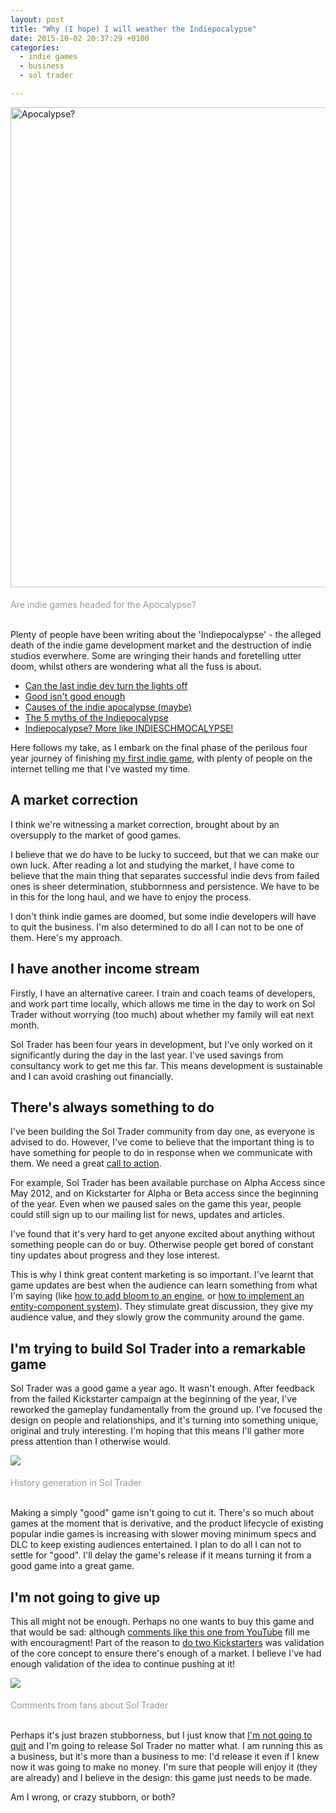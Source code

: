 ```yaml
---
layout: post
title: "Why (I hope) I will weather the Indiepocalypse"
date: 2015-10-02 20:37:29 +0100
categories:
  - indie games
  - business
  - sol trader

---
```


<a data-flickr-embed="true"  href="https://www.flickr.com/photos/mikelehen/3165111964" title="Apocalypse?"><img src="https://farm4.staticflickr.com/3131/3165111964_da377df0c5_b.jpg" width="1024" height="768" alt="Apocalypse?"></a>

<div style='color: #999; padding-top: 5px'>Are indie games headed for the Apocalypse?</div>
<br/>

Plenty of people have been writing about the 'Indiepocalypse' - the alleged death of the indie game development market and the destruction of indie studios everwhere. Some are wringing their hands and foretelling utter doom, whilst others are wondering what all the fuss is about.

* [Can the last indie dev turn the lights off](http://www.gamasutra.com/blogs/PhilMaxey/20150925/254630/Can_the_last_indie_game_devs_turn_the_lights_off.php)
* [Good isn't good enough](http://www.gamasutra.com/blogs/DanielWest/20150908/253040/Good_isnt_good_enough__releasing_an_indie_game_in_2015.php)
* [Causes of the indie apocalypse (maybe)](http://positech.co.uk/cliffsblog/2015/09/19/causes-of-the-indie-apocalypse-maybe/)
* [The 5 myths of the Indiepocalypse](http://gamasutra.com/blogs/RyanClark/20150908/253087/The_5_Myths_of_the_Indiepocalypse.php)
* [Indiepocalypse? More like INDIESCHMOCALYPSE!](http://www.butterscotch-shenanigans.com/2015/10/indiepocalypse-more-like.html)

Here follows my take, as I embark on the final phase of the perilous four year journey of finishing [my first indie game](http://soltrader.net), with plenty of people on the internet telling me that I've wasted my time.

## A market correction

I think we're witnessing a market correction, brought about by an oversupply to
the market of good games.

I believe that we do have to be lucky to succeed, but that we can make our own
luck.  After reading a lot and studying the market, I have come to believe that
the main thing that separates successful indie devs from failed ones is sheer
determination, stubbornness and persistence. We have to be in this for the long
haul, and we have to enjoy the process.

I don't think indie games are doomed, but some indie developers will have to quit the business. I'm also determined to do all I can not to be one of them. Here's my approach.

## I have another income stream

Firstly, I have an alternative career. I train and coach teams of developers, and work part time locally, which allows me time in the day to work on Sol Trader without worrying (too much) about whether my family will eat next month.

Sol Trader has been four years in development, but I've only worked on it
significantly during the day in the last year. I've used savings from
consultancy work to get me this far.  This means development is sustainable and
I can avoid crashing out financially.

## There's always something to do

I've been building the Sol Trader community from day one, as everyone is
advised to do. However, I've come to believe that the important thing is to
have something for people to do in response when we communicate with them.  We
need a great [call to action](https://en.wikipedia.org/wiki/Call_to_action_%28marketing%29).

For example, Sol Trader has been available purchase on Alpha Access since May
2012, and on Kickstarter for Alpha or Beta access since the beginning of the
year. Even when we paused sales on the game this year, people could still sign
up to our mailing list for news, updates and articles.

I've found that it's very hard to get anyone excited about anything without
something people can do or buy.  Otherwise people get bored of constant tiny
updates about progress and they lose interest.

This is why I think great content marketing is so important. I've learnt that game updates are best when the audience can learn something from what I'm saying (like [how to add bloom to an engine](/2015/06/how-to-quickly-add-bloom-to-your-engine/), or [how to implement an entity-component system](/2015/06/the-huge-difference-a-good-entity-system-could-make-to-your-game/)). They stimulate great discussion, they give my audience value, and they slowly grow the community around the game.

## I'm trying to build Sol Trader into a remarkable game

Sol Trader was a good game a year ago. It wasn't enough.  After feedback from
the failed Kickstarter campaign at the beginning of the year, I've reworked the gameplay fundamentally from the ground up. I've focused the design on people and
relationships, and it's turning into something unique, original and truly
interesting. I'm hoping that this means I'll gather more press attention than I otherwise would.

<a href='https://www.kickstarter.com/projects/852671098/sol-trader'><img src='http://i.imgur.com/PIx3kxw.gif'/></a>

<div style='color: #999; padding-top: 5px'>History generation in Sol Trader</div>

<br/>

Making a simply "good" game isn't going to cut it. There's so much about games at the moment that is derivative, and the product lifecycle of existing popular indie games is increasing with slower moving minimum specs and DLC to keep existing audiences entertained. I plan to do all I can not to settle for "good". I'll delay the game's release if it means turning it from a good game into a great game.

## I'm not going to give up

This all might not be enough. Perhaps no one wants to buy this game and that would be sad: although [comments like this one from YouTube](https://www.youtube.com/watch?v=TveGxRbgQ10&lc=z12yufyaltu0thzrl04chp0xpse3d5jbkn40k) fill me with encouragment! Part of the reason to [do two Kickstarters](https://www.kickstarter.com/projects/852671098/sol-trader) was validation of the core concept to ensure there's enough of a market. I believe I've had enough validation of the idea to continue pushing at it!

<a href='https://www.kickstarter.com/projects/852671098/sol-trader'><img src='https://ksr-ugc.imgix.net/assets/004/613/111/d5321c9a29c59cb04830518262b88e78_original.png?v=1443777758&w=680&fit=max&auto=format&lossless=true&s=c9c23c67b9addcf2e2f4b9ff18a2a793'/></a>

<div style='color: #999; padding-top: 5px'>Comments from fans about Sol Trader</div>

<br/>

Perhaps it's just brazen stubborness, but I just know that [I'm not going to quit](/2015/05/never-ever-ever-ever-ever-give-up/) and I'm going to release Sol Trader no matter what. I am running this as a business, but it's more than a business to me: I'd release it even if I knew now it was going to make no money. I'm sure that people will enjoy it (they are already) and I believe in the design: this game just needs to be made.

Am I wrong, or crazy stubborn, or both?
